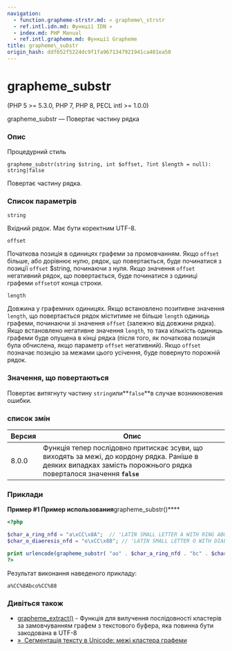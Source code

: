 ```yaml
---
navigation:
  - function.grapheme-strstr.md: « grapheme\_strstr
  - ref.intl.idn.md: Функції IDN »
  - index.md: PHP Manual
  - ref.intl.grapheme.md: Функції Grapheme
title: grapheme\_substr
origin_hash: ddf652f5224dc9f1fa9671347921941ca401ea50
---
```

# grapheme\_substr

(PHP 5 >= 5.3.0, PHP 7, PHP 8, PECL intl >= 1.0.0)

grapheme\_substr — Повертає частину рядка

### Опис

Процедурний стиль

```methodsynopsis
grapheme_substr(string $string, int $offset, ?int $length = null): string|false
```

Повертає частину рядка.

### Список параметрів

`string`

Вхідний рядок. Має бути коректним UTF-8.

`offset`

Початкова позиція в одиницях графеми за промовчанням. Якщо `offset` більше, або дорівнює нулю, рядок, що повертається, буде починатися з позиції `offset` $string, починаючи з нуля. Якщо значення `offset` негативний рядок, що повертається, буде починатися з одиниці графеми `offset`от конца строки.

`length`

Довжина у графемних одиницях. Якщо встановлено позитивне значення `length`, що повертається рядок міститиме не більше `length` одиниць графеми, починаючи зі значення `offset` (залежно від довжини рядка). Якщо встановлено негативне значення `length`, то така кількість одиниць графеми буде опущена в кінці рядка (після того, як початкова позиція була обчислена, якщо параметр `offset` негативний). Якщо `offset` позначає позицію за межами цього усічення, буде повернуто порожній рядок.

### Значення, що повертаються

Повертає витягнуту частину `string`или\*\*`false`\*\*в случае возникновения ошибки.

### список змін

| Версия | Опис |
| --- | --- |
| 8.0.0 | Функція тепер послідовно притискає зсуви, що виходять за межі, до кордону рядка. Раніше в деяких випадках замість порожнього рядка поверталося значення **`false`** |

### Приклади

**Пример #1 Пример использования**grapheme\_substr()\*\*\*\*

```php
<?php

$char_a_ring_nfd = "a\xCC\x8A";  // 'LATIN SMALL LETTER A WITH RING ABOVE' (U+00E5) normalization form "D"
$char_o_diaeresis_nfd = "o\xCC\x88"; // 'LATIN SMALL LETTER O WITH DIAERESIS' (U+00F6) normalization form "D"

print urlencode(grapheme_substr( "ao" . $char_a_ring_nfd . "bc" . $char_o_diaeresis_nfd . "O", 2, -1 ));
?>
```

Результат виконання наведеного прикладу:

```
a%CC%8Abco%CC%88
```

### Дивіться також

-   [grapheme\_extract()](function.grapheme-extract.md) \- Функція для вилучення послідовності кластерів за замовчуванням графем з текстового буфера, яка повинна бути закодована в UTF-8
-   [»  Сегментація тексту в Unicode: межі кластера графеми](http://unicode.org/reports/tr29/#Grapheme_Cluster_Boundaries)
